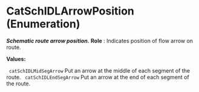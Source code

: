 # CatSchIDLArrowPosition (Enumeration)

**_Schematic route arrow position._**
**Role** : Indicates position of flow arrow on route.

**Values:**

` catSchIDLMidSegArrow`      Put an arrow at the middle of each segment of the route.
` catSchIDLEndSegArrow`      Put an arrow at the end of each segment of the route.